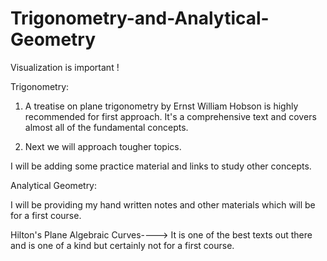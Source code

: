 # Trigonometry-and-Analytical-Geometry
Visualization is important !

Trigonometry:

1. A treatise on plane trigonometry by Ernst William Hobson is highly recommended for first approach. It's a comprehensive text and
   covers almost all of the fundamental concepts.
   
2. Next we will approach tougher topics.

I will be adding some practice material and links to study other concepts.


Analytical Geometry:

I will be providing my hand written notes and other materials which will be for a first course.

Hilton's Plane Algebraic Curves----> It is one of the best texts out there and is one of a kind but certainly not for a first course.

